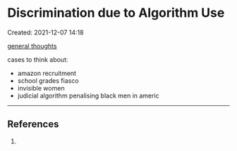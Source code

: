 # Discrimination due to Algorithm Use
Created: 2021-12-07 14:18

<u>general thoughts</u>

cases to think about:
- amazon recruitment 
- school grades fiasco 
- invisible women 
- judicial algorithm penalising black men in americ 







---
## References
1. 